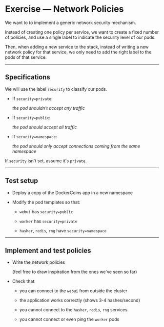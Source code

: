# Exercise — Network Policies

We want to to implement a generic network security mechanism.

Instead of creating one policy per service, we want to
create a fixed number of policies, and use a single label
to indicate the security level of our pods.

Then, when adding a new service to the stack, instead
of writing a new network policy for that service, we
only need to add the right label to the pods of that service.

---

## Specifications

We will use the label `security` to classify our pods.

- If `security=private`:

  *the pod shouldn't accept any traffic*

- If `security=public`:

  *the pod should accept all traffic*

- If `security=namespace`:

  *the pod should only accept connections coming from the same namespace*

If `security` isn't set, assume it's `private`.

---

## Test setup

- Deploy a copy of the DockerCoins app in a new namespace

- Modify the pod templates so that:

  - `webui` has `security=public`

  - `worker` has `security=private`

  - `hasher`, `redis`, `rng` have `security=namespace`

---

## Implement and test policies

- Write the network policies

  (feel free to draw inspiration from the ones we've seen so far)

- Check that:

  - you can connect to the `webui` from outside the cluster

  - the application works correctly (shows 3-4 hashes/second)

  - you cannot connect to the `hasher`, `redis`, `rng` services

  - you cannot connect or even ping the `worker` pods
